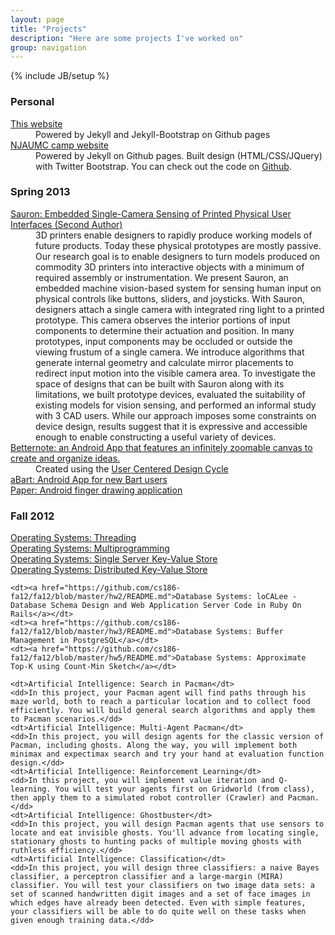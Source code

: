 ```yaml
---
layout: page
title: "Projects"
description: "Here are some projects I've worked on"
group: navigation
---
```

{% include JB/setup %}

<h3>Personal</h3>
<dl class="inline">
	<dt><a href="//github.com/calling/calling.github.com">This website</a></dt>
	<dd>Powered by Jekyll and Jekyll-Bootstrap on Github pages</dd>
	<dt><a href="//njaumc.github.com">NJAUMC camp website</a></dt>
	<dd>Powered by Jekyll on Github pages. Built design (HTML/CSS/JQuery) with Twitter Bootstrap. You can check out the code on <a href="//github.com/njaumc/njaumc.github.com">Github</a>.</dd>
</dl>

<h3>Spring 2013</h3>
<dl class="inline>">
	<dt><a href="http://www.eecs.berkeley.edu/Pubs/TechRpts/2013/EECS-2013-28.html">Sauron: Embedded Single-Camera Sensing of Printed Physical User Interfaces (Second Author)</a></dt>
	<dd>3D printers enable designers to rapidly produce working models of future products. Today these physical prototypes are mostly passive. Our research goal is to enable designers to turn models produced on commodity 3D printers into interactive objects with a minimum of required assembly or instrumentation. We present Sauron, an embedded machine vision-based system for sensing human input on physical controls like buttons, sliders, and joysticks. With Sauron, designers attach a single camera with integrated ring light to a printed prototype. This camera observes the interior portions of input components to determine their actuation and position. In many prototypes, input components may be occluded or outside the viewing frustum of a single camera. We introduce algorithms that generate internal geometry and calculate mirror placements to redirect input motion into the visible camera area. To investigate the space of designs that can be built with Sauron along with its limitations, we built prototype devices, evaluated the suitability of existing models for vision sensing, and performed an informal study with 3 CAD users. While our approach imposes some constraints on device design, results suggest that it is expressive and accessible enough to enable constructing a useful variety of devices.</dd>
	<dt><a href="http://husk.eecs.berkeley.edu/courses/cs160-sp13/index.php/Group:%E2%98%83">Betternote: an Android App that features an infinitely zoomable canvas to create and organize ideas. </a></dt>
	<dd>Created using the <a href="http://en.wikipedia.org/wiki/User-centered_design">User Centered Design Cycle</a></dd>
	<dt><a href="http://husk.eecs.berkeley.edu/courses/cs160-sp13/index.php/ProgrammingAssignment3-Colin_Chang">aBart: Android App for new Bart users</a></dt>
	<dt><a href="http://husk.eecs.berkeley.edu/courses/cs160-sp13/index.php/ProgrammingAssignment2-Colin_Chang">Paper: Android finger drawing application</a></dt>
</dl>
<h3>Fall 2012</h3>
<dl class="inline>">
	<dt><a href="http://www-inst.eecs.berkeley.edu/~cs162/fa12/Nachos/phase1.html">Operating Systems: Threading</a></dt>
	<dt><a href="http://www-inst.eecs.berkeley.edu/~cs162/fa12/Nachos/phase2.html">Operating Systems: Multiprogramming</a></dt>
	<dt><a href="http://www-inst.eecs.berkeley.edu/~cs162/fa12/phase3.html">Operating Systems: Single Server Key-Value Store</a></dt>
	<dt><a href="http://www-inst.eecs.berkeley.edu/~cs162/fa12/phase4.html">Operating Systems: Distributed Key-Value Store</a></dt>
	
	<dt><a href="https://github.com/cs186-fa12/fa12/blob/master/hw2/README.md">Database Systems: loCALee - Database Schema Design and Web Application Server Code in Ruby On Rails</a></dt>
	<dt><a href="https://github.com/cs186-fa12/fa12/blob/master/hw3/README.md">Database Systems: Buffer Management in PostgreSQL</a></dt>
	<dt><a href="https://github.com/cs186-fa12/fa12/blob/master/hw5/README.md">Database Systems: Approximate Top-K using Count-Min Sketch</a></dt>

	<dt>Artificial Intelligence: Search in Pacman</dt>
	<dd>In this project, your Pacman agent will find paths through his maze world, both to reach a particular location and to collect food efficiently. You will build general search algorithms and apply them to Pacman scenarios.</dd>
	<dt>Artificial Intelligence: Multi-Agent Pacman</dt>
	<dd>In this project, you will design agents for the classic version of Pacman, including ghosts. Along the way, you will implement both minimax and expectimax search and try your hand at evaluation function design.</dd>
	<dt>Artificial Intelligence: Reinforcement Learning</dt>
	<dd>In this project, you will implement value iteration and Q-learning. You will test your agents first on Gridworld (from class), then apply them to a simulated robot controller (Crawler) and Pacman.</dd>
	<dt>Artificial Intelligence: Ghostbuster</dt>
	<dd>In this project, you will design Pacman agents that use sensors to locate and eat invisible ghosts. You'll advance from locating single, stationary ghosts to hunting packs of multiple moving ghosts with ruthless efficiency.</dd>
	<dt>Artificial Intelligence: Classification</dt>
	<dd>In this project, you will design three classifiers: a naive Bayes classifier, a perceptron classifier and a large-margin (MIRA) classifier. You will test your classifiers on two image data sets: a set of scanned handwritten digit images and a set of face images in which edges have already been detected. Even with simple features, your classifiers will be able to do quite well on these tasks when given enough training data.</dd>
</dl>